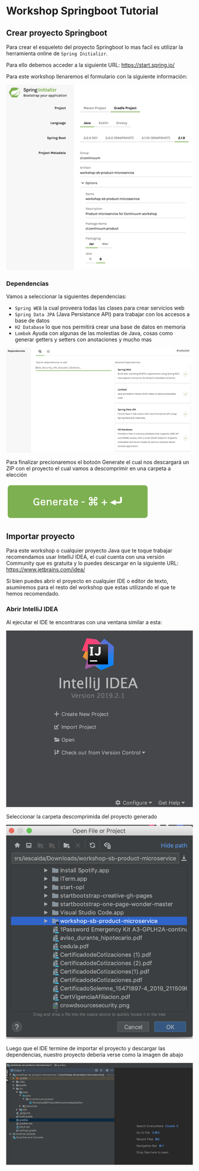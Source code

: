 # Workshop Springboot Tutorial

## Crear proyecto Springboot

Para crear el esqueleto del proyecto Springboot lo mas facil es utilizar la herramienta online de
`Spring Initializr`.

Para ello debemos acceder a la siguiente URL: https://start.spring.io/

Para este workshop llenaremos el formulario con la siguiente información:

![](./images/start_spring_io_001.png)

### Dependencias

Vamos a seleccionar la siguientes dependencias:
* `Spring WEB` la cual proveera todas las clases para crear servicios web
* `Spring Data JPA` (Java Persistance API) para trabajar con los accesos a base de datos
* `H2 Database` lo que nos permitirá crear una base de datos en memoria
* `Lombok` Ayuda con algunas de las molestias de Java, cosas como generar getters y setters con anotaciones y mucho mas

![](./images/start_spring_io_002.png)

Para finalizar precionaremos el botoón Generate el cual nos descargará un ZIP con el proyecto el cual
vamos a descomprimir en una carpeta a elección 

![](./images/start_spring_io_003.png)

## Importar proyecto

Para este workshop o cualquier proyecto Java que te toque trabajar recomendamos usar IntelliJ IDEA, el cual cuenta
con una versión Community que es gratuita y lo puedes descargar en la siguiente URL: https://www.jetbrains.com/idea/
 
Si bien puedes abrir el proyecto en cualquier IDE o editor de texto, asumiremos para el resto del workshop que
estas utilizando el que te hemos recomendado.
 
### Abrir IntelliJ IDEA

Al ejecutar el IDE te encontraras con una ventana similar a esta:

![](./images/open_project.png)

Seleccionar la carpeta descomprimida del proyecto generado

![](./images/select_project.png)

Luego que el IDE termine de importar el proyecto y descargar las dependencias, nuestro proyecto deberia verse como la imagen de abajo

![](./images/project.png)

